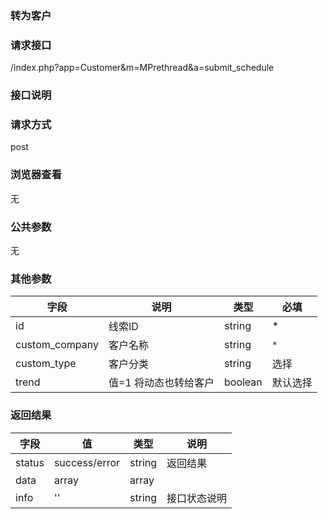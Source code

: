 ### **转为客户**
### **请求接口**
/index.php?app=Customer&m=MPrethread&a=submit_schedule

### **接口说明**

### **请求方式**
post

### **浏览器查看**
无

### **公共参数** 
无

### **其他参数**
|字段       |说明            |类型    |必填           |
| --------- |--------      |--------|--------       |
|id         |线索ID|string|    *|
|custom_company     |客户名称 | string | `*`         |
|custom_type |客户分类|string  | 选择 | * |
|trend  | 值=1 将动态也转给客户 | boolean | 默认选择 |


### **返回结果**
|字段       |值             |类型    |说明           |
| --------- |--------      |--------|--------       |
|status     |success/error |string |返回结果         |
|data       |array         |array  | |
|info       | '' | string | 接口状态说明  |

